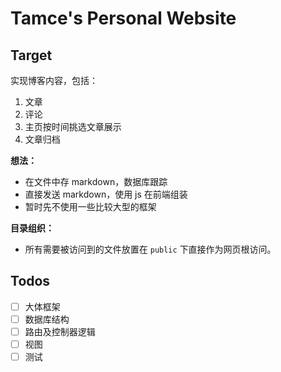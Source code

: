 # Tamce's Personal Website
## Target
 实现博客内容，包括：
 1. 文章
 2. 评论
 3. 主页按时间挑选文章展示
 4. 文章归档

 **想法：**
 * 在文件中存 markdown，数据库跟踪
 * 直接发送 markdown，使用 js 在前端组装
 * 暂时先不使用一些比较大型的框架


 **目录组织：**  
 * 所有需要被访问到的文件放置在 `public` 下直接作为网页根访问。


## Todos
 - [ ] 大体框架
 - [ ] 数据库结构
 - [ ] 路由及控制器逻辑
 - [ ] 视图
 - [ ] 测试
